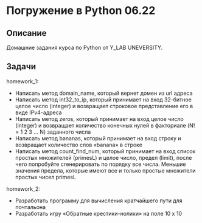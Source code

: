# Погружение в Python 06.22

## Описание 
Домашние задания курса по Python от Y_LAB UNEVERSITY.

## Задачи 
homework_1:
* Написать метод domain_name, который вернет домен из url адреса
* Написать метод int32_to_ip, который принимает на вход 32-битное целое число (integer) и возвращает строковое представление его в виде IPv4-адреса
* Написать метод zeros, который принимает на вход целое число (integer) и возвращает количество конечных нулей в факториале (N! = 1 2 3 ... N) заданного числа
* Написать метод bananas, который принимает на вход строку и возвращает количество слов «banana» в строке
* Написать метод count_find_num, который принимает на вход список простых множителей (primesL) и целое число, предел (limit), после чего попробуйте сгенерировать по порядку все числа. Меньшие значения предела, которые имеют все и только простые множители простых чисел primesL

homework_2:
* Разработать программу для вычисления кратчайшего пути для почтальона
* Разработать игру «Обратные крестики-нолики» на поле 10 x 10 
